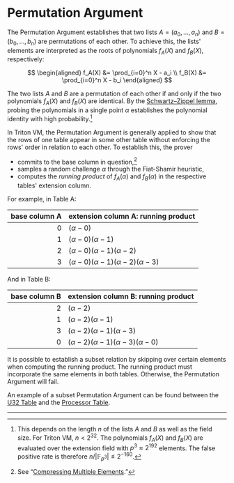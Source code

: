 # Permutation Argument

The Permutation Argument establishes that two lists $A = (a_0, \dots, a_n)$ and $B = (b_0, \dots, b_n)$ are permutations of each other.
To achieve this, the lists' elements are interpreted as the roots of polynomials $f_A(X)$ and $f_B(X)$, respectively:

$$
\begin{aligned}
f_A(X) &= \prod_{i=0}^n X - a_i \\
f_B(X) &= \prod_{i=0}^n X - b_i
\end{aligned}
$$

The two lists $A$ and $B$ are a permutation of each other if and only if the two polynomials $f_A(X)$ and $f_B(X)$ are identical.
By the [Schwartz–Zippel lemma](https://en.wikipedia.org/wiki/Schwartz%E2%80%93Zippel_lemma), probing the polynomials in a single point $\alpha$ establishes the polynomial identity with high probability.[^1]

In Triton VM, the Permutation Argument is generally applied to show that the rows of one table appear in some other table without enforcing the rows' order in relation to each other.
To establish this, the prover

- commits to the base column in question,[^2]
- samples a random challenge $\alpha$ through the Fiat-Shamir heuristic,
- computes the _running product_ of $f_A(\alpha)$ and $f_B(\alpha)$ in the respective tables' extension column.

For example, in Table A:

| base column A | extension column A: running product                |
|--------------:|:---------------------------------------------------|
|             0 | $(\alpha - 0)$                                     |
|             1 | $(\alpha - 0)(\alpha - 1)$                         |
|             2 | $(\alpha - 0)(\alpha - 1)(\alpha - 2)$             |
|             3 | $(\alpha - 0)(\alpha - 1)(\alpha - 2)(\alpha - 3)$ |

And in Table B:

| base column B | extension column B: running product                |
|--------------:|:---------------------------------------------------|
|             2 | $(\alpha - 2)$                                     |
|             1 | $(\alpha - 2)(\alpha - 1)$                         |
|             3 | $(\alpha - 2)(\alpha - 1)(\alpha - 3)$             |
|             0 | $(\alpha - 2)(\alpha - 1)(\alpha - 3)(\alpha - 0)$ |

It is possible to establish a subset relation by skipping over certain elements when computing the running product.
The running product must incorporate the same elements in both tables.
Otherwise, the Permutation Argument will fail.

An example of a subset Permutation Argument can be found between the [U32 Table](u32-table.md#extension-columns) and the [Processor Table](processor-table.md#extension-colums).

---

[^1]: This depends on the length $n$ of the lists $A$ and $B$ as well as the field size.
For Triton VM, $n < 2^{32}$.
The polynomials $f_A(X)$ and $f_B(X)$ are evaluated over the extension field with $p^3 \approx 2^{192}$ elements.
The false positive rate is therefore $n / |\mathbb{F}_{p^3}| \leqslant 2^{-160}$.

[^2]: See “[Compressing Multiple Elements](table-linking.md#compressing-multiple-elements).”
